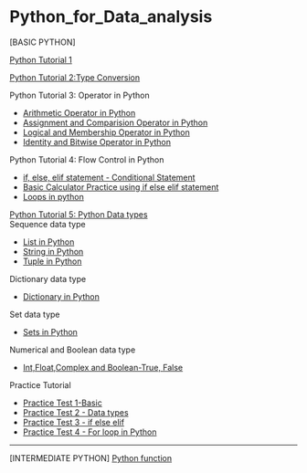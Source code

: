 # Python_for_Data_analysis
[BASIC PYTHON]

[Python Tutorial 1](https://github.com/NirajanRijal/Python_for_Data_Analyst/blob/main/Python%20Tutorial%201.pdf)<br />

[Python Tutorial 2:Type Conversion](https://github.com/NirajanRijal/Python_for_Data_Analyst/blob/main/Type%20Conversion%20.pdf)<br />

Python Tutorial 3: Operator in Python<br />
- [Arithmetic Operator in Python](https://github.com/NirajanRijal/Python_for_Data_Analyst/blob/main/Arithmetic%20Operator%20in%20Python%20(Chapter%201).pdf)<br />
- [Assignment and Comparision Operator in Python](https://github.com/NirajanRijal/Python_for_Data_Analyst/blob/main/Assignment%20and%20Comparision%20Operator%20.pdf)<br />
- [Logical and Membership Operator in Python](https://github.com/NirajanRijal/Python_for_Data_Analyst/blob/main/logical%20and%20Membership%20operator.pdf)<br />
- [Identity and Bitwise Operator in Python](https://github.com/NirajanRijal/Python_for_Data_Analyst/blob/main/Identity%20and%20Bitwise%20Operator.pdf)<br />

Python Tutorial 4: Flow Control in Python<br />
- [if, else, elif statement - Conditional Statement](https://github.com/NirajanRijal/Python_for_Data_Analyst/blob/main/if%20else%20elif%20statement.pdf)<br />
- [Basic Calculator Practice using if else elif statement](https://github.com/NirajanRijal/Python_for_Data_Analyst/blob/main/Basic%20calculator%20using%20if%20else%20elif%20statement.pdf)<br />
- [Loops in python](https://github.com/NirajanRijal/Python_for_Data_Analyst/blob/main/Loop%20in%20Python%20with%20Transfer%20statement%20(Break%20and%20continue).pdf)

[Python Tutorial 5: Python Data types](https://github.com/NirajanRijal/Python_for_Data_Analyst/blob/main/Data%20types%20in%20Python%20(At%20a%20Glance).pdf)<br />
Sequence data type<br />
- [List in Python](https://github.com/NirajanRijal/Python_for_Data_Analyst/blob/main/Python%20List.pdf)<br />
- [String in Python](https://github.com/NirajanRijal/Python_for_Data_Analyst/blob/main/String%20(Python).pdf)<br />
- [Tuple in Python](https://github.com/NirajanRijal/Python_for_Data_Analyst/blob/main/Tuple%20in%20Python.pdf)<br />

Dictionary data type<br />
- [Dictionary in Python](https://github.com/NirajanRijal/Python_for_Data_Analyst/blob/main/Python%20Dictionaries.pdf)<br />

Set data type<br />
- [Sets in Python](https://github.com/NirajanRijal/Python_for_Data_Analyst/blob/main/Sets%20in%20Python.pdf)<br />

Numerical and Boolean data type<br />
- [Int,Float,Complex and Boolean-True, False](https://github.com/NirajanRijal/Python_for_Data_Analyst/blob/main/Data%20types%20in%20Python%20(At%20a%20Glance).pdf)<br />

Practice Tutorial<br />
- [Practice Test 1-Basic](https://github.com/NirajanRijal/Python_for_Data_Analyst/blob/main/Practice%20Test%201.pdf)<br />
- [Practice Test 2 - Data types](https://github.com/NirajanRijal/Python_for_Data_Analyst/blob/main/Practice%20Test%202%20-%20Data%20types.pdf)<br />
- [Practice Test 3 - if else elif](https://github.com/NirajanRijal/Python_for_Data_Analyst/blob/main/Practice%20Test%203%20-%20if%20else%20elif%20.pdf)<br />
- [Practice Test 4 - For loop in Python](https://github.com/NirajanRijal/Python_for_Data_Analyst/blob/main/Practice%20Tutorial%204%20-%20For%20Loops%20in%20Python.pdf)<br />
___________________________________________________________________________________________________________________________________________________________________

[INTERMEDIATE PYTHON]
[Python function](https://github.com/NirajanRijal/Python_for_Data_Analyst/blob/main/Python%20function.pdf)<br />
